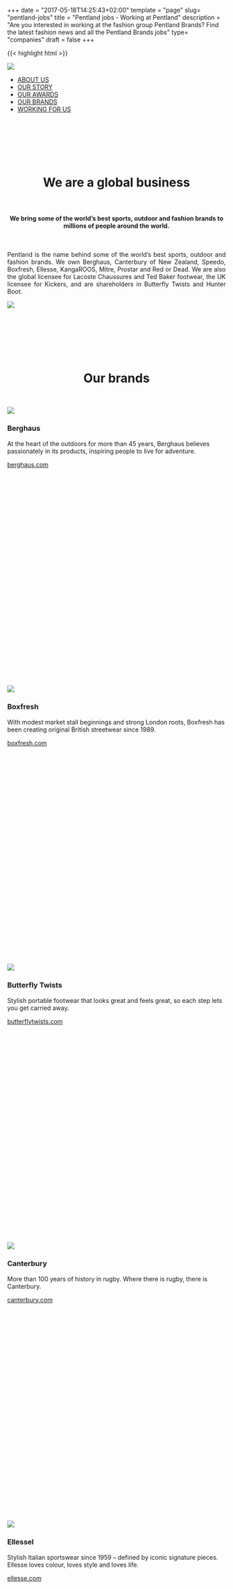 +++
date = "2017-05-18T14:25:43+02:00"
template = "page" 
slug= "pentland-jobs"
title = "Pentland jobs - Working at Pentland"
description = "Are you interested in working at the fashion group Pentland Brands? Find the latest fashion news and all the Pentland Brands jobs"
type= "companies"
draft = false
+++

{{< highlight html >}}

<div>
    <p>
        <a href="#about"> <img class="img-responsive" src="https://fashionunited.uk/images/landing-pages/pentland/pentland-logo_300x140.jpg" style="margin: 0 auto;" /> </a></p>
<!-- Nav tabs -->   <ul class="nav nav-tabs nav-justified">
        <li class="active">
            <a data-toggle="tab" href="#about">ABOUT US</a></li>
        <li>
            <a data-toggle="tab" href="#story">OUR STORY</a></li>
        <li>
            <a data-toggle="tab" href="#awards">OUR AWARDS</a></li>
        <li>
            <a data-toggle="tab" href="#brands">OUR BRANDS</a></li>
        <li>
            <a data-toggle="tab" href="#working">WORKING FOR US</a></li>
    </ul>
</div>
<!-- Tab panes --><div class="tab-content">
    <div class="tab-pane fade in active" id="about" style="text-align: justify; ">
        <p>
            &nbsp;</p>
        <h1>
            &nbsp;</h1>
        <center>
            <h1>
                We are a global business</h1>
        </center>
        <h4>
            &nbsp;</h4>
        <center>
            <h4>
                We bring some of the world’s best sports, outdoor and fashion brands to millions of people around the world.</h4>
        </center>
        <p>
            &nbsp;</p>
        <p>
            Pentland is the name behind some of the world’s best sports, outdoor and fashion brands. We own Berghaus, Canterbury of New Zealand, Speedo, Boxfresh, Ellesse, KangaROOS, Mitre, Prostar and Red or Dead. We are also the global licensee for Lacoste Chaussures and Ted Baker footwear, the UK licensee for Kickers, and are shareholders in Butterfly Twists and Hunter Boot.</p>
        <p>
            <img class="img-responsive" src="https://fashionunited.uk/images/landing-pages/pentland/aboutus_1140x585.jpg" style="margin: 0 auto;" /></p>
    </div>
    <div class="tab-pane" id="brands">
        <p>
            &nbsp;</p>
        <h1>
            &nbsp;</h1>
        <center>
            <h1>
                Our brands</h1>
        </center>
        <p>
            &nbsp;</p>
        <div class="row">
            <div class="col-sm-6 col-md-4" style="min-height: 640px;">
                <div class="thumbnail">
                    <img class="img-responsive" src="https://fashionunited.uk/images/landing-pages/pentland/berghaus_740.jpg" />
                    <div class="caption">
                        <h3>
                            Berghaus</h3>
                        <p>
                            At the heart of the outdoors for more than 45 years, Berghaus believes passionately in its products, inspiring people to live for adventure.</p>
                        <p>
                            <a class="btn btn-default" href="http://www.berghaus.com" role="button" target="_blank" rel="noopener">berghaus.com</a></p>
                    </div>
                </div>
            </div>
            <div class="col-sm-6 col-md-4" style="min-height: 640px;">
                <div class="thumbnail">
                    <img class="img-responsive" src="https://fashionunited.uk/images/landing-pages/pentland/boxfresh_740.jpg" />
                    <div class="caption">
                        <h3>
                            Boxfresh</h3>
                        <p>
                            With modest market stall beginnings and strong London roots, Boxfresh has been creating original British streetwear since 1989.</p>
                        <p>
                            <a class="btn btn-default" href="http://www.boxfresh.com" role="button" target="_blank" rel="noopener">boxfresh.com</a></p>
                    </div>
                </div>
            </div>
            <div class="col-sm-6 col-md-4" style="min-height: 640px;">
                <div class="thumbnail">
                    <img class="img-responsive" src="https://fashionunited.uk/images/landing-pages/pentland/butterfly-twists_740.jpg" />
                    <div class="caption">
                        <h3>
                            Butterfly Twists</h3>
                        <p>
                            Stylish portable footwear that looks great and feels great, so each step lets you get carried away.</p>
                        <p>
                            <a class="btn btn-default" href="http://www.butterflytwists.com" role="button" target="_blank" rel="noopener">butterflytwists.com</a></p>
                    </div>
                </div>
            </div>
            <div class="col-sm-6 col-md-4" style="min-height: 640px;">
                <div class="thumbnail">
                    <img class="img-responsive" src="https://fashionunited.uk/images/landing-pages/pentland/canterbury_740.jpg" />
                    <div class="caption">
                        <h3>
                            Canterbury</h3>
                        <p>
                            More than 100 years of history in rugby. Where there is rugby, there is Canterbury.</p>
                        <p>
                            <a class="btn btn-default" href="http://www.canterbury.com" role="button" target="_blank" rel="noopener">canterbury.com</a></p>
                    </div>
                </div>
            </div>
            <div class="col-sm-6 col-md-4" style="min-height: 640px;">
                <div class="thumbnail">
                    <img class="img-responsive" src="https://fashionunited.uk/images/landing-pages/pentland/ellesse_740.jpg" />
                    <div class="caption">
                        <h3>
                            Ellessel</h3>
                        <p>
                            Stylish Italian sportswear since 1959 – defined by iconic signature pieces. Ellesse loves colour, loves style and loves life.</p>
                        <p>
                            <a class="btn btn-default" href="http://www.ellesse.com" role="button" target="_blank" rel="noopener">ellesse.com</a></p>
                    </div>
                </div>
            </div>
            <div class="col-sm-6 col-md-4" style="min-height: 640px;">
                <div class="thumbnail">
                    <img class="img-responsive" src="https://fashionunited.uk/images/landing-pages/pentland/hunter-boot_740.jpg" />
                    <div class="caption">
                        <h3>
                            Hunter</h3>
                        <p>
                            Merging functionality, fashion and true British style – Hunter products are designed to be outstanding in any field, from city streets to music festivals and rugged countryside.</p>
                        <p>
                            <a class="btn btn-default" href="http://www.hunter-boot.com" role="button" target="_blank" rel="noopener">hunter-boot.com</a></p>
                    </div>
                </div>
            </div>
            <div class="col-sm-6 col-md-4" style="min-height: 640px;">
                <div class="thumbnail">
                    <img class="img-responsive" src="https://fashionunited.uk/images/landing-pages/pentland/kangaroos_740.jpg" />
                    <div class="caption">
                        <h3>
                            KangaROOS</h3>
                        <p>
                            The original shoes with pockets, established 1979 in the USA – combining sports heritage with fashion, creating inspired lifestyle collections.</p>
                        <p>
                            <a class="btn btn-default" href="http://www.kangaroos.com" role="button" target="_blank" rel="noopener">kangaroos.com</a></p>
                    </div>
                </div>
            </div>
            <div class="col-sm-6 col-md-4" style="min-height: 640px;">
                <div class="thumbnail">
                    <img class="img-responsive" src="https://fashionunited.uk/images/landing-pages/pentland/kickers_740.jpg" />
                    <div class="caption">
                        <h3>
                            Kickers</h3>
                        <p>
                            Iconic, high-quality footwear with an unmatched comfort and attention to detail: classic, relaxed, relevant … and accessible to all.</p>
                        <p>
                            <a class="btn btn-default" href="http://www.kickers.co.uk" role="button" target="_blank" rel="noopener">kickers.co.uk</a></p>
                    </div>
                </div>
            </div>
            <div class="col-sm-6 col-md-4" style="min-height: 640px;">
                <div class="thumbnail">
                    <img class="img-responsive" src="https://fashionunited.uk/images/landing-pages/pentland/lacoste_740.jpg" />
                    <div class="caption">
                        <h3>
                            Lacoste</h3>
                        <p>
                            The spirit of 1920s tennis legend and innovator, René Lacoste, embodies Lacoste footwear. The elegant and timeless styles reflect its authenticity and rich sporting heritage.</p>
                        <p>
                            <a class="btn btn-default" href="http://www.lacoste.com" role="button" target="_blank" rel="noopener">lacoste.com</a></p>
                    </div>
                </div>
            </div>
            <div class="col-sm-6 col-md-4" style="min-height: 640px;">
                <div class="thumbnail">
                    <img class="img-responsive" src="https://fashionunited.uk/images/landing-pages/pentland/mitre_740.jpg" />
                    <div class="caption">
                        <h3>
                            Mitre</h3>
                        <p>
                            Established in 1817, Mitre has been around since the dawn of professional sport. At school, in the park, on the court, inside the stadium – Mitre is always at the heart of the game.</p>
                        <p>
                            <a class="btn btn-default" href="http://www.mitre.com" role="button" target="_blank" rel="noopener">mitre.com</a></p>
                    </div>
                </div>
            </div>
            <div class="col-sm-6 col-md-4" style="min-height: 640px;">
                <div class="thumbnail">
                    <img class="img-responsive" src="https://fashionunited.uk/images/landing-pages/pentland/prostar_740.jpg" />
                    <div class="caption">
                        <h3>
                            Prostar</h3>
                        <p>
                            Originating in 1901, Prostar supplies sportswear to leading clubs and teams at all levels.</p>
                        <p>
                            <a class="btn btn-default" href="http://www.prostar.co.uk" role="button" target="_blank" rel="noopener">prostar.co.uk</a></p>
                    </div>
                </div>
            </div>
            <div class="col-sm-6 col-md-4" style="min-height: 640px;">
                <div class="thumbnail">
                    <img class="img-responsive" src="https://fashionunited.uk/images/landing-pages/pentland/redordead_740.jpg" />
                    <div class="caption">
                        <h3>
                            Red or Dead</h3>
                        <p>
                            Red or Dead brings eclectic design to the high street. Colourful prints, British humour and unique design has made it a highly successful fashion brand.</p>
                        <p>
                            <a class="btn btn-default" href="http://www.readordead.com" role="button" target="_blank" rel="noopener">readordead.com</a></p>
                    </div>
                </div>
            </div>
            <div class="col-sm-6 col-md-4" style="min-height: 640px;">
                <div class="thumbnail">
                    <img class="img-responsive" src="https://fashionunited.uk/images/landing-pages/pentland/speedo_740.jpg" />
                    <div class="caption">
                        <h3>
                            Speedo</h3>
                        <p>
                            Speedo is the world's top-selling swimwear brand – more Olympic gold medals have been won in Speedo than any other brand.</p>
                        <p>
                            <a class="btn btn-default" href="http://www.speedo.com" role="button" target="_blank" rel="noopener">speedo.com</a></p>
                    </div>
                </div>
            </div>
            <div class="col-sm-6 col-md-4" style="min-height: 640px;">
                <div class="thumbnail">
                    <img class="img-responsive" src="https://fashionunited.uk/images/landing-pages/pentland/tedbaker_740.jpg" />
                    <div class="caption">
                        <h3>
                            Ted Baker</h3>
                        <p>
                            Ted Baker is ‘No Ordinary Designer Label’ with its uncompromising quality and attention to detail – and Ted’s personality woven into its very heart.</p>
                        <p>
                            <a class="btn btn-default" href="http://www.tedbaker.com" role="button" target="_blank" rel="noopener">tedbaker.com</a></p>
                    </div>
                </div>
            </div>
        </div>
    </div>
    <div class="tab-pane" id="working">
        <p>
            &nbsp;</p>
        <h1>
            &nbsp;</h1>
        <center>
            <h1>
                Working for us</h1>
        </center>
        <p>
            &nbsp;</p>
<!-- BEGIN CAROUSEL -->     <div class="carousel slide" data-ride="carousel" id="carousel-pentland-working" style="margin:0 auto;">
<!-- Indicators -->         <ol class="carousel-indicators">
                <li class="active" data-slide-to="0" data-target="#carousel-pentland-working">
                    &nbsp;</li>
                <li data-slide-to="1" data-target="#carousel-pentland-working">
                    &nbsp;</li>
                <li data-slide-to="2" data-target="#carousel-pentland-working">
                    &nbsp;</li>
                <li data-slide-to="3" data-target="#carousel-pentland-working">
                    &nbsp;</li>
                <li data-slide-to="4" data-target="#carousel-pentland-working">
                    &nbsp;</li>
                <li data-slide-to="5" data-target="#carousel-pentland-working">
                    &nbsp;</li>
            </ol>
<!-- Wrapper for slides -->         <div class="carousel-inner">
                <div class="item active">
                    <img alt="" class="img-responsive" src="https://fashionunited.uk/images/landing-pages/pentland/working-slider-1_1140x300.jpg" /></div>
                <div class="item">
                    <img alt="" class="img-responsive" src="https://fashionunited.uk/images/landing-pages/pentland/working-slider-2_1140x300.jpg" /></div>
                <div class="item">
                    <img alt="" class="img-responsive" src="https://fashionunited.uk/images/landing-pages/pentland/working-slider-3_1140x300.jpg" /></div>
                <div class="item">
                    <img alt="" class="img-responsive" src="https://fashionunited.uk/images/landing-pages/pentland/working-slider-4_1140x300.jpg" /></div>
                <div class="item">
                    <img alt="" class="img-responsive" src="https://fashionunited.uk/images/landing-pages/pentland/working-slider-5_1140x300.jpg" /></div>
                <div class="item">
                    <img alt="" class="img-responsive" src="https://fashionunited.uk/images/landing-pages/pentland/working-slider-6_1140x300.jpg" /></div>
            </div>
<!-- Controls -->           <a class="left carousel-control" data-slide="prev" href="#carousel-pentland-working" role="button"> <span class="icon-prev fa-stack fa-lg"> </span> </a> <a class="right carousel-control" data-slide="next" href="#carousel-pentland-working" role="button"> <span class="icon-next fa-stack fa-lg"> </span> </a></div>
<!-- END CAROUSEL-->        <p>
            &nbsp;</p>
<h1>Pentland jobs - Find all the Pentland job offers</h1>


<div class="fu-accordion-list"><div class="fu-embed-jobs" data-component="CompanyJobs" data-limit="50" data-locales="en-GB" data-profile_id="ZsZqBRqZwNgp2ZGXn"><script src="/global-assets/jobs-embed/embed.js" async=""></script></div></div>    </div>
    <div class="tab-pane" id="news">
        <h2>
            PENTLAND BRANDS IN THE NEWS</h2>
        <p>
            {loadposition pentland-related}</p>
    </div>
    <div class="tab-pane" id="story">
        <p>
            &nbsp;</p>
        <h1>
            &nbsp;</h1>
        <center>
            <h1>
                Our story</h1>
        </center>
        <h4>
            &nbsp;</h4>
        <center>
            <h4>
                What started as a family business selling shoes in Liverpool is now a global family of sports, outdoor and fashion brands</h4>
        </center>
        <p>
            &nbsp;</p>
        <p>
            In 1932, our founders set up The Liverpool Shoe Company with little more than £100 base capital. The organisation began as a wholesaler but has evolved, over eight decades, into the global family of sports, outdoor and fashion brands that Pentland is today.</p>
        <p>
            We have a lot to thank our founders for: not just for establishing a footwear business with firm foundations, but for giving us the sense of adventure and risk-taking that has allowed us to venture into new areas as the business has evolved.</p>
        <p>
            By 1946, the Liverpool Shoe Company had expanded into manufacturing, and it continued its growth well into the 1960s, acquiring other footwear-producing companies and developing its product range to cover men’s, women’s and children’s ranges.</p>
        <p>
            These early risks and successes sowed the seeds of our current – and future – growth. Ever since our inception, we’ve been following in our founders footsteps, continuing to expand and to branch out in new directions. The timeline below sets out the twists and turns of our journey so far.</p>
        <p>
            <img class="img-responsive" src="https://fashionunited.uk/images/landing-pages/pentland/our-history_1140_585.jpg" style="margin: 0 auto;" /></p>
    </div>
    <div class="tab-pane" id="awards">
        <p>
            &nbsp;</p>
        <h1>
            &nbsp;</h1>
        <center>
            <h1>
                Our awards</h1>
        </center>
        <p>
            &nbsp;</p>
        <h4>
            &nbsp;</h4>
        <center>
            <h4>
                You know you’re getting it right when others start taking notice</h4>
        </center>
        <p>
            We don’t just strive for excellence, we expect it in all areas of our business – and we do our best to bring out excellence in our people and partners..</p>
        <p>
            So we like it when others recognise our success, both as a business and an employer. We have won a number of prestigious international awards in recognition of excellence, best practice, innovation and outstanding business achievements. So whether you’re a customer, partner or a potential employee, you can be sure that you’re in safe hands.</p>
        <h4>
            &nbsp;</h4>
        <center>
            <h4>
                We're one of the best places to work</h4>
        </center>
        <p>
            In 2014, the Great Place to Work Institute named us one of the top 10 Best Workplaces in the UK and one of the top 20 Best Workplaces in Europe. We were placed higher than any other retailer, brand owner or marketing company and were the only sports, outdoor or fashion brand-owner to make the 2014 UK list.</p>
        <p>
            In 2003, when our global HQ in north London was completed, it was awarded best corporate workplace in the UK.</p>
        <h4>
            &nbsp;</h4>
        <center>
            <h4>
                We are leading international enterprise</h4>
        </center>
        <p>
            We are honoured to have won five Queen’s Awards for Enterprise. These are the most prestigious UK awards for business performance.</p>
        <p>
            Most recently, we were awarded The Queen’s Award for Enterprise in the International Trade category for 2013.</p>
        <h4>
            &nbsp;</h4>
        <center>
            <h4>
                The family way is the best way</h4>
        </center>
        <p>
            In 2014, we won Top European Family Business of the Year at the European Families in Business Awards.</p>
        <p>
            In 2008, we were voted the best family business in the UK by the Institute for Family Business.</p>
        <h4>
            &nbsp;</h4>
        <center>
            <h4>
                Fashion Industry Recognition</h4>
        </center>
        <p>
            In 2014, Ted Baker was awarded ‘Best UK Men’s Footwear Brand of the Year’ and Kickers ‘Best Young Fashion Brand of the Year’ at the at the fashion industry’s prestigious Drapers Awards, which celebrate the very best in fashion retailing.</p>
        <h4>
            &nbsp;</h4>
        <center>
            <h4>
                We are passionate about developing our people</h4>
        </center>
        <p>
            We are delighted to have received two accolades at CIPD People Management Awards 2014 for ‘Overall Winners’ and ‘Best Employee Engagement Initative’. These awards recognise our innovative and engaging approach to the development of our people, and commend the people-centred culture across our business.</p>
        <p>
            <img class="img-responsive" src="https://fashionunited.uk/images/landing-pages/pentland/awards-logos-r1.png" style="margin: 0 auto;" /></p>
        <p>
            <img class="img-responsive" src="https://fashionunited.uk/images/landing-pages/pentland/awards-logos-r2.png" style="margin: 0 auto;" /></p>
    </div>
</div>

{{< /highlight >}}
